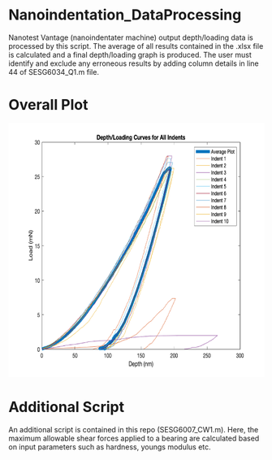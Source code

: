 # Nanoindentation_DataProcessing
Nanotest Vantage (nanoindentater machine) output depth/loading data is processed by this script. The average of all results contained in the .xlsx file is calculated and a final depth/loading graph is produced. The user must identify and exclude any erroneous results by adding column details in line 44 of SESG6034_Q1.m file.

# Overall Plot
<img src="https://github.com/OliverHeilmann/Nanoindentation_DataProcessing/blob/master/Images/Image1.png" height=500>

# Additional Script
An additional script is contained in this repo (SESG6007_CW1.m). Here, the maximum allowable shear forces applied to a bearing are calculated based on input parameters such as hardness, youngs modulus etc.
